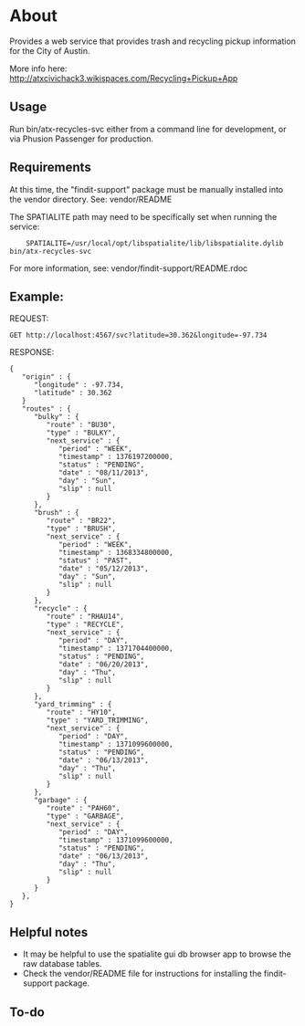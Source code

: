 # About
Provides a web service that provides trash and recycling pickup information for the City of Austin.

More info here: http://atxcivichack3.wikispaces.com/Recycling+Pickup+App

## Usage
Run bin/atx-recycles-svc either from a command line for development, or
via Phusion Passenger for production.

## Requirements

At this time, the "findit-support" package must be manually installed
into the vendor directory. See: vendor/README

The SPATIALITE path may need to be specifically set when running the service:

        SPATIALITE=/usr/local/opt/libspatialite/lib/libspatialite.dylib bin/atx-recycles-svc

For more information, see: vendor/findit-support/README.rdoc

## Example:
REQUEST:

    GET http://localhost:4567/svc?latitude=30.362&longitude=-97.734 

RESPONSE:

    {
       "origin" : {
          "longitude" : -97.734,
          "latitude" : 30.362
       }
       "routes" : {
          "bulky" : {
             "route" : "BU30",
             "type" : "BULKY",
             "next_service" : {
                "period" : "WEEK",
                "timestamp" : 1376197200000,
                "status" : "PENDING",
                "date" : "08/11/2013",
                "day" : "Sun",
                "slip" : null
             }
          },
          "brush" : {
             "route" : "BR22",
             "type" : "BRUSH",
             "next_service" : {
                "period" : "WEEK",
                "timestamp" : 1368334800000,
                "status" : "PAST",
                "date" : "05/12/2013",
                "day" : "Sun",
                "slip" : null
             }
          },
          "recycle" : {
             "route" : "RHAU14",
             "type" : "RECYCLE",
             "next_service" : {
                "period" : "DAY",
                "timestamp" : 1371704400000,
                "status" : "PENDING",
                "date" : "06/20/2013",
                "day" : "Thu",
                "slip" : null
             }
          },
          "yard_trimming" : {
             "route" : "HY10",
             "type" : "YARD_TRIMMING",
             "next_service" : {
                "period" : "DAY",
                "timestamp" : 1371099600000,
                "status" : "PENDING",
                "date" : "06/13/2013",
                "day" : "Thu",
                "slip" : null
             }
          },
          "garbage" : {
             "route" : "PAH60",
             "type" : "GARBAGE",
             "next_service" : {
                "period" : "DAY",
                "timestamp" : 1371099600000,
                "status" : "PENDING",
                "date" : "06/13/2013",
                "day" : "Thu",
                "slip" : null
             }
          }
       },
    }

## Helpful notes
* It may be helpful to use the spatialite gui db browser app to browse the raw database tables.
* Check the vendor/README file for instructions for installing the findit-support package.

## To-do
